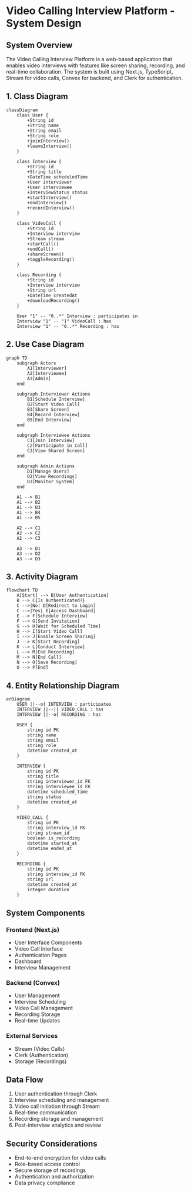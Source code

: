 # Video Calling Interview Platform - System Design

## System Overview
The Video Calling Interview Platform is a web-based application that enables video interviews with features like screen sharing, recording, and real-time collaboration. The system is built using Next.js, TypeScript, Stream for video calls, Convex for backend, and Clerk for authentication.

## 1. Class Diagram
```mermaid
classDiagram
    class User {
        +String id
        +String name
        +String email
        +String role
        +joinInterview()
        +leaveInterview()
    }

    class Interview {
        +String id
        +String title
        +DateTime scheduledTime
        +User interviewer
        +User interviewee
        +InterviewStatus status
        +startInterview()
        +endInterview()
        +recordInterview()
    }

    class VideoCall {
        +String id
        +Interview interview
        +Stream stream
        +startCall()
        +endCall()
        +shareScreen()
        +toggleRecording()
    }

    class Recording {
        +String id
        +Interview interview
        +String url
        +DateTime createdAt
        +downloadRecording()
    }

    User "1" -- "0..*" Interview : participates in
    Interview "1" -- "1" VideoCall : has
    Interview "1" -- "0..*" Recording : has
```

## 2. Use Case Diagram
```mermaid
graph TD
    subgraph Actors
        A1[Interviewer]
        A2[Interviewee]
        A3[Admin]
    end

    subgraph Interviewer Actions
        B1[Schedule Interview]
        B2[Start Video Call]
        B3[Share Screen]
        B4[Record Interview]
        B5[End Interview]
    end

    subgraph Interviewee Actions
        C1[Join Interview]
        C2[Participate in Call]
        C3[View Shared Screen]
    end

    subgraph Admin Actions
        D1[Manage Users]
        D2[View Recordings]
        D3[Monitor System]
    end

    A1 --> B1
    A1 --> B2
    A1 --> B3
    A1 --> B4
    A1 --> B5

    A2 --> C1
    A2 --> C2
    A2 --> C3

    A3 --> D1
    A3 --> D2
    A3 --> D3
```

## 3. Activity Diagram
```mermaid
flowchart TD
    A[Start] --> B[User Authentication]
    B --> C{Is Authenticated?}
    C -->|No| D[Redirect to Login]
    C -->|Yes| E[Access Dashboard]
    E --> F[Schedule Interview]
    F --> G[Send Invitation]
    G --> H[Wait for Scheduled Time]
    H --> I[Start Video Call]
    I --> J[Enable Screen Sharing]
    J --> K[Start Recording]
    K --> L[Conduct Interview]
    L --> M[End Recording]
    M --> N[End Call]
    N --> O[Save Recording]
    O --> P[End]
```

## 4. Entity Relationship Diagram
```mermaid
erDiagram
    USER ||--o{ INTERVIEW : participates
    INTERVIEW ||--|| VIDEO_CALL : has
    INTERVIEW ||--o{ RECORDING : has

    USER {
        string id PK
        string name
        string email
        string role
        datetime created_at
    }

    INTERVIEW {
        string id PK
        string title
        string interviewer_id FK
        string interviewee_id FK
        datetime scheduled_time
        string status
        datetime created_at
    }

    VIDEO_CALL {
        string id PK
        string interview_id FK
        string stream_id
        boolean is_recording
        datetime started_at
        datetime ended_at
    }

    RECORDING {
        string id PK
        string interview_id FK
        string url
        datetime created_at
        integer duration
    }
```

## System Components

### Frontend (Next.js)
- User Interface Components
- Video Call Interface
- Authentication Pages
- Dashboard
- Interview Management

### Backend (Convex)
- User Management
- Interview Scheduling
- Video Call Management
- Recording Storage
- Real-time Updates

### External Services
- Stream (Video Calls)
- Clerk (Authentication)
- Storage (Recordings)

## Data Flow
1. User authentication through Clerk
2. Interview scheduling and management
3. Video call initiation through Stream
4. Real-time communication
5. Recording storage and management
6. Post-interview analytics and review

## Security Considerations
- End-to-end encryption for video calls
- Role-based access control
- Secure storage of recordings
- Authentication and authorization
- Data privacy compliance
